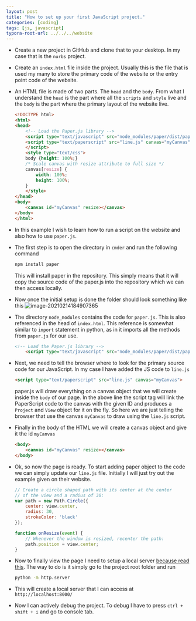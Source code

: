 ```yaml
---
layout: post
title: "How to set up your first JavaScript project."
categories: [coding]
tags: [js, javascript]
typora-root-url: ../../../website
---
```


 

- Create a new project in GitHub and clone that to your desktop. In my case that is the `nurbs` project.

- Create an `index.html` file inside the project. Usually this is the file that is used my many to store the primary code of the website or the entry point code of the website.

- An HTML file is made of two parts. The `head` and the `body`. From what I understand the `head` is the part where all the `scripts` and `style` live and the `body` is the part where the primary layout of the website live. 

  ```html
  <!DOCTYPE html>
  <html>
  <head>
      <!-- Load the Paper.js library -->
      <script type="text/javascript" src="node_modules/paper/dist/paper-full.js"></script>
      <script type="text/paperscript" src="line.js" canvas="myCanvas">
      </script>
      <style type="text/css">
      body {height: 100%;}
      /* Scale canvas with resize attribute to full size */
      canvas[resize] {
          width: 100%;
          height: 100%;
      }
      </style>
  </head>
  <body>
      <canvas id="myCanvas" resize></canvas>
  </body>
  </html>
  ```

  

- In this example I wish to learn how to run a script on the website and also how to use `paper.js`.

- The first step is to open the directory in `cmder` and run the following command

  ```bash
  npm install paper
  ```

  This will install paper in the repository. This simply means that it will copy the source code of the paper.js into the repository which we can then access locally.

- Now once the initial setup is done the folder should look something like this
  ![image-20210214184907365](/assets/images/image-20210214184907365.png)

- The directory `node_modules` contains the code for  `paper.js`. This is also referenced in the head of `index.html`. This reference is somewhat similar to `import` statement in python, as in it imports all the methods from `paper.js` for our use.

  ```html
  <!-- Load the Paper.js library -->
      <script type="text/javascript" src="node_modules/paper/dist/paper-full.js"></script>
  ```

- Next, we need to tell the browser where to look for the primary source code for our JavaScript. In my case I have added the JS code to `line.js`

  ````html
  <script type="text/paperscript" src="line.js" canvas="myCanvas">
  ````

  paper.js will draw everything on a canvas object that we will create inside the `body` of our page. In the above line the script tag will link the PaperScript code to the canvas with the given ID and produces a `Project` and `View` object for it on the fly. So here we are just telling the browser that use the canvas `myCanvas` to draw using the `line.js` script.

- Finally in the body of the HTML we will create a canvas object and give it the id `myCanvas`

  ```html
  <body>
      <canvas id="myCanvas" resize></canvas>
  </body>
  ```

- Ok, so now the page is ready. To start adding paper object to the code we can simply update our `line.js` file. Initially I will just try out the example given on their website.

  ```javascript
  // Create a circle shaped path with its center at the center
  // of the view and a radius of 30:
  var path = new Path.Circle({
      center: view.center,
      radius: 30,
      strokeColor: 'black'
  });
  
  function onResize(event) {
      // Whenever the window is resized, recenter the path:
      path.position = view.center;
  }
  ```

- Now to finally view the page I need to setup a local server [because read this](https://developer.mozilla.org/en-US/docs/Learn/Common_questions/set_up_a_local_testing_server). The way to do is it simply go to the project root folder and run

  ```bash
  python -m http.server
  ```

- This will create a local server that I can access at `http://localhost:8000/`

- Now I can actively debug the project. To debug I have to press `ctrl + shift + i` and go to console tab.